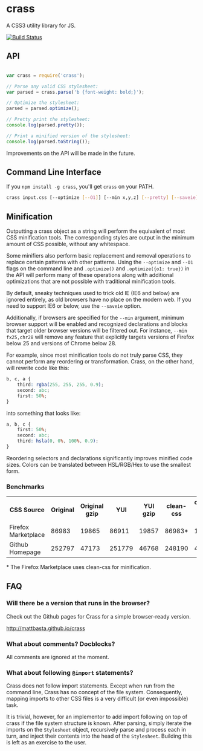 # crass

A CSS3 utility library for JS.

[![Build Status](https://travis-ci.org/mattbasta/crass.png?branch=master)](https://travis-ci.org/mattbasta/crass)

## API

```js

var crass = require('crass');

// Parse any valid CSS stylesheet:
var parsed = crass.parse('b {font-weight: bold;}');

// Optimize the stylesheet:
parsed = parsed.optimize();

// Pretty print the stylesheet:
console.log(parsed.pretty());

// Print a minified version of the stylesheet:
console.log(parsed.toString());

```

Improvements on the API will be made in the future.

## Command Line Interface

If you `npm install -g crass`, you'll get `crass` on your PATH.

```bash
crass input.css [--optimize [--O1]] [--min x,y,z] [--pretty] [--saveie]
```

## Minification

Outputting a crass object as a string will perform the equivalent of most CSS minification tools. The corresponding styles are output in the minimum amount of CSS possible, without any whitespace.

Some minifiers also perform basic replacement and removal operations to replace certain patterns with other patterns. Using the `--optimize` and `--O1` flags on the command line and `.optimize()` and `.optimize({o1: true})` in the API will perform many of these operations along with additional optimizations that are not possible with traditional minification tools.

By default, sneaky techniques used to trick old IE (IE6 and below) are ignored entirely, as old browsers have no place on the modern web. If you need to support IE6 or below, use the `--saveie` option.

Additionally, if browsers are specified for the `--min` argument, minimum browser support will be enabled and recognized declarations and blocks that target older browser versions will be filtered out. For instance, `--min fx25,chr28` will remove any feature that explicitly targets versions of Firefox below 25 and versions of Chrome below 28.

For example, since most minification tools do not truly parse CSS, they cannot perform any reordering or transformation. Crass, on the other hand, will rewrite code like this:

```css
b, c, a {
	third: rgba(255, 255, 255, 0.9);
	second: abc;
	first: 50%;
}
```

into something that looks like:

```css
a, b, c {
	first: 50%;
	second: abc;
	third: hsla(0, 0%, 100%, 0.9);
}
```

Reordering selectors and declarations significantly improves minified code sizes. Colors can be translated between HSL/RGB/Hex to use the smallest form.

### Benchmarks

<table>
<tr><th>CSS Source<th>Original<th>Original gzip<th>YUI<th>YUI gzip<th>clean-css<th>clean-css gzip<th>crass<th>crass gzip
<tr><td>Firefox Marketplace<td>86983<td>19865<td>86911<td>19857<td>86983*<td>19865<td>82477<td>19395
<tr><td>Github Homepage<td>252797<td>47173<td>251779<td>46768<td>248190<td>46455<td>241408<td>45374
</table>

\* The Firefox Marketplace uses clean-css for minification.



## FAQ

### Will there be a version that runs in the browser?

Check out the Github pages for Crass for a simple browser-ready version.

http://mattbasta.github.io/crass

### What about comments? Docblocks?

All comments are ignored at the moment.

### What about following `@import` statements?

Crass does not follow import statements. Except when run from the command line, Crass has no concept of the file system. Consequently, mapping imports to other CSS files is a very difficult (or even impossible) task.

It is trivial, however, for an implementor to add import following on top of crass if the file system structure is known. After parsing, simply iterate the imports on the `Stylesheet` object, recursively parse and process each in turn, and inject their contents into the head of the `Stylesheet`. Building this is left as an exercise to the user.
